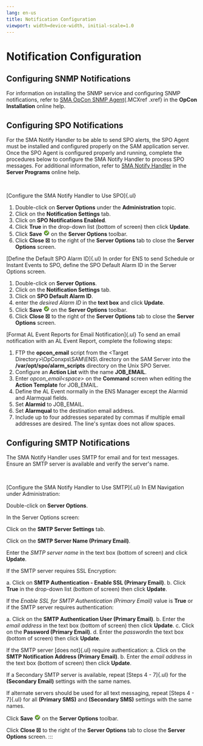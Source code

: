 ```yaml
---
lang: en-us
title: Notification Configuration
viewport: width=device-width, initial-scale=1.0
---
```


#  Notification Configuration

## Configuring SNMP Notifications

For information on installing the SNMP service and configuring SNMP
notifications, refer to [SMA OpCon SNMP Agent](../Installation/Component-Installations.md#SMA9){.MCXref
.xref} in the **OpCon Installation** online help.

## Configuring SPO Notifications

For the SMA Notify Handler to be able to send SPO alerts, the SPO Agent
must be installed and configured properly on the SAM application server.
Once the SPO Agent is configured properly and running, complete the
procedures below to configure the SMA Notify Handler to process SPO
messages. For additional information, refer to [SMA Notify Handler](../Server-Programs/SMA-Notify-Handler.md)
in the **Server Programs** online help.

 

[Configure the SMA Notify Handler to Use SPO]{.ul} 
1.  Double-click on **Server Options** under the **Administration**
    topic.
2.  Click on the **Notification Settings** tab.
3.  Click on **SPO Notifications Enabled**.
4.  Click **True** in the drop-down list (bottom of screen) then click
    **Update**.
5.  Click **Save** ![Save     icon](../../Resources/Images/Concepts/EMsave.png "Save icon") on the
    **Server Options** toolbar.
6.  Click **Close ☒** to the right of the **Server Options** tab to
    close the **Server Options** screen.

[Define the Default SPO Alarm ID]{.ul} 
In order for ENS to send Schedule or Instant Events to SPO, define the
SPO Default Alarm ID in the Server Options screen.

1.  Double-click on **Server Options**.
2.  Click on the **Notification Settings** tab.
3.  Click on **SPO Default Alarm ID**.
4.  enter the *desired Alarm ID* in the **text box** and click
    **Update**.
5.  Click **Save** ![](../../Resources/Images/Concepts/EMsave.png) on
    the **Server Options** toolbar.
6.  Click **Close ☒** to the right of the **Server Options** tab to
    close the **Server Options** screen.

[Format AL Event Reports for Email Notification]{.ul} 
To send an email notification with an AL Event Report, complete the
following steps:

1.  FTP the **opcon_email** script from the \<Target
    Directory\>\\OpConxps\\SAM\\ENS\\ directory on the SAM Server into
    the **/var/opt/spo/alarm_scripts** directory on the Unix SPO Server.
2.  Configure an **Action List** with the name **JOB_EMAIL**.
3.  Enter *opcon_email\<space\>* on the **Command** screen when editing
    the **Action Template** for JOB_EMAIL.
4.  Define the AL Event normally in the ENS Manager except the Alarmid
    and Alarmqual fields.
5.  Set **Alarmid** to JOB_EMAIL.
6.  Set **Alarmqual** to the destination email address.
7.  Include up to four addresses separated by commas if multiple email
    addresses are desired. The line\'s syntax does not allow spaces.

## Configuring SMTP Notifications

The SMA Notify Handler uses SMTP for email and for text messages. Ensure
an SMTP server is available and verify the server\'s name.

 

[Configure the SMA Notify Handler to Use SMTP]{.ul} 
In EM Navigation under Administration:

Double-click on **Server Options**.

In the Server Options screen:

Click on the **SMTP Server Settings** tab.

Click on the **SMTP Server Name (Primary Email)**.

Enter the *SMTP server name* in the text box (bottom of screen) and
click **Update**.

If the SMTP server requires SSL Encryption:

a.  Click on **SMTP Authentication - Enable SSL (Primary Email)**.
b.  Click **True** in the drop-down list (bottom of screen) then click
    **Update**.

If the *Enable SSL for SMTP Authentication (Primary Email)* value is
**True** or if the SMTP server requires authentication:

a.  Click on the **SMTP Authentication User (Primary Email)**.
b.  Enter the *email address* in the text box (bottom of screen) then
    click **Update**.
c.  Click on the **Password (Primary Email)**.
d.  Enter the *password*in the text box (bottom of screen) then click
    **Update**.

If the SMTP server [does not]{.ul} require authentication: 
a.  Click on the **SMTP Notification Address (Primary Email)**.
b.  Enter the *email address* in the text box (bottom of screen) then
    click **Update**.

If a Secondary SMTP server is available, repeat [Steps 4 - 7]{.ul} for
the **(Secondary Email)** settings with the same names.

If alternate servers should be used for all text messaging, repeat
[Steps 4 - 7]{.ul} for all **(Primary SMS)** and **(Secondary SMS)**
settings with the same names.

Click **Save** ![Save icon](../../Resources/Images/Concepts/EMsave.png "Save icon ") on the
**Server Options** toolbar.

Click **Close ☒** to the right of the **Server Options** tab to close
the **Server Options** screen.
:::

 

